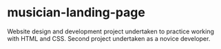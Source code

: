 # musician-landing-page
Website design and development project undertaken to practice working with HTML and CSS. Second project undertaken as a novice developer.
